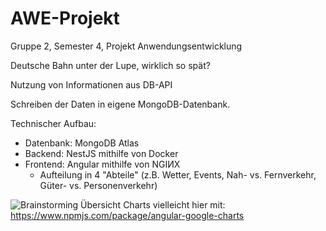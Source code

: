 # AWE-Projekt
Gruppe 2, Semester 4, Projekt Anwendungsentwicklung

Deutsche Bahn unter der Lupe, wirklich so spät?

Nutzung von Informationen aus DB-API

Schreiben der Daten in eigene MongoDB-Datenbank.

Technischer Aufbau:
- Datenbank: MongoDB Atlas
- Backend: NestJS mithilfe von Docker
- Frontend: Angular mithilfe von NGIИX
  - Aufteilung in 4 "Abteile" (z.B. Wetter, Events, Nah- vs. Fernverkehr, Güter- vs. Personenverkehr)


![Brainstorming Übersicht](https://user-images.githubusercontent.com/50337362/164915864-19244a85-5bbf-4c5e-89ba-85b82b40b0f5.jpg)
Charts vielleicht hier mit: https://www.npmjs.com/package/angular-google-charts
